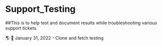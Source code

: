 # Support_Testing

##This is to help test and document results while troubleshooting various support tickets.

🌎 🌠
January 31, 2022 - Clone and fetch testing

